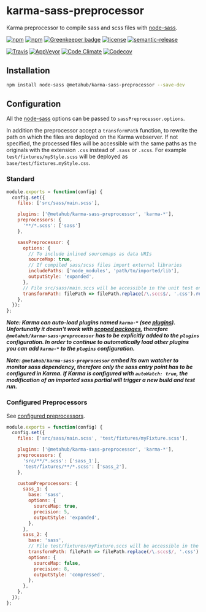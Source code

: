 # **karma-sass-preprocessor**

Karma preprocessor to compile sass and scss files with [node-sass](https://github.com/sass/node-sass).

[![npm](https://img.shields.io/npm/v/@metahub/karma-sass-preprocessor.svg)](https://www.npmjs.com/package/@metahub/karma-sass-preprocessor)
[![npm](https://img.shields.io/npm/dt/@metahub/karma-sass-preprocessor.svg)](https://www.npmjs.com/package/@metahub/karma-sass-preprocessor)
[![Greenkeeper badge](https://badges.greenkeeper.io/vanduynslagerp/karma-sass-preprocessor.svg)](https://greenkeeper.io/)
[![license](https://img.shields.io/github/license/vanduynslagerp/karma-sass-preprocessor.svg)](https://github.com/vanduynslagerp/karma-sass-preprocessor/blob/master/LICENSE)
[![semantic-release](https://img.shields.io/badge/%20%20%F0%9F%93%A6%F0%9F%9A%80-semantic--release-e10079.svg)](https://github.com/semantic-release/semantic-release)

[![Travis](https://img.shields.io/travis/vanduynslagerp/karma-sass-preprocessor.svg)](https://travis-ci.org/vanduynslagerp/karma-sass-preprocessor)
[![AppVeyor](https://img.shields.io/appveyor/ci/vanduynslagerp/karma-sass-preprocessor.svg)](https://ci.appveyor.com/project/vanduynslagerp/karma-sass-preprocessor)
[![Code Climate](https://img.shields.io/codeclimate/github/vanduynslagerp/karma-sass-preprocessor.svg)](https://codeclimate.com/github/vanduynslagerp/karma-sass-preprocessor)
[![Codecov](https://img.shields.io/codecov/c/github/vanduynslagerp/karma-sass-preprocessor.svg)](https://codecov.io/gh/vanduynslagerp/karma-sass-preprocessor)

## Installation

```bash
npm install node-sass @metahub/karma-sass-preprocessor --save-dev
```

## Configuration

All the [node-sass](https://github.com/sass/node-sass) options can be passed to `sassPreprocessor.options`.

In addition the preprocessor accept a `transformPath` function, to rewrite the path on which the files are deployed on the Karma webserver. If not specified, the processed files will be accessible with the same paths as the originals with the extension `.css` instead of `.sass` or `.scss`. For example `test/fixtures/myStyle.scss` will be deployed as `base/test/fixtures.myStyle.css`.

### Standard

```js
module.exports = function(config) {
  config.set({
    files: ['src/sass/main.scss'],

    plugins: ['@metahub/karma-sass-preprocessor', 'karma-*'],
    preprocessors: {
      '**/*.scss': ['sass']
    },

    sassPreprocessor: {
      options: {
        // To include inlined sourcemaps as data URIs
        sourceMap: true,
        // If compiled sass/scss files import external libraries
        includePaths: ['node_modules', 'path/to/imported/lib'],
        outputStyle: 'expanded',
      },
      // File src/sass/main.sccs will be accessible in the unit test on path base/styles/main.css
      transformPath: filePath => filePath.replace(/\.sccs$/, '.css').replace('src/sass', 'styles')
    },
  });
};
```
**_Note: Karma can auto-load plugins named `karma-*` (see [plugins](http://karma-runner.github.io/1.0/config/plugins.html)). Unfortunatly it doesn't work with [scoped packages](https://docs.npmjs.com/misc/scope), therefore `@metahub/karma-sass-preprocessor` has to be explicitly added to the `plugins` configuration. In order to continue to automatically load other plugins you can add `karma-*` to the `plugins` configuration._**

**_Note: `@metahub/karma-sass-preprocessor` embed its own watcher to monitor sass dependency, therefore only the sass entry point has to be configured in Karma. If Karma is configured with `autoWatch: true`, the modification of an imported sass partial will trigger a new build and test run._**

### Configured Preprocessors
See [configured preprocessors](http://karma-runner.github.io/1.0/config/preprocessors.html).

```js
module.exports = function(config) {
  config.set({
    files: ['src/sass/main.scss', 'test/fixtures/myFixture.scss'],

    plugins: ['@metahub/karma-sass-preprocessor', 'karma-*'],
    preprocessors: {
      'src/**/*.scss': ['sass_1'],
      'test/fixtures/**/*.scss': ['sass_2'],
    },

    customPreprocessors: {
      sass_1: {
        base: 'sass',
        options: {
          sourceMap: true,
          precision: 5,
          outputStyle: 'expanded',
        },
      },
      sass_2: {
        base: 'sass',
        // File test/fixtures/myFixture.sccs will be accessible in the unit test on path base/2/myFixture.css
        transformPath: filePath => filePath.replace(/\.sccs$/, '.css').replace('test/fixtures', '2')
        options: {
          sourceMap: false,
          precision: 8,
          outputStyle: 'compressed',
        },
      },
    },
  });
};
```
